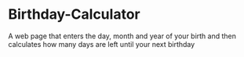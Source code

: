 # Birthday-Calculator
A web page that enters the day, month and year of your birth and then calculates how many days are left until your next birthday
